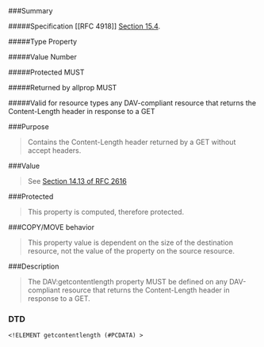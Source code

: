 <!-- --- title: DAV::getcontentlength -->

<div id="summary-box" markdown="1">
###Summary

#####Specification
[[RFC 4918]]
[Section 15.4](http://tools.ietf.org/html/rfc4918#section-15.4).

#####Type
Property

#####Value
Number

#####Protected
MUST

#####Returned by allprop
MUST

#####Valid for resource types
any DAV-compliant resource that returns the Content-Length header in response to a GET
</div>

###Purpose
> Contains the Content-Length header returned by a GET without accept headers.

###Value
> See [Section 14.13 of RFC 2616](http://tools.ietf.org/html/rfc2616#section-14.13)

###Protected
> This property is computed, therefore protected.

###COPY/MOVE behavior
> This property value is dependent on the size of the destination resource, not the value of the property on the source resource.

###Description
> The DAV:getcontentlength property MUST be defined on any DAV-compliant resource that returns the Content-Length header in response to a GET.

### DTD
> 
```
<!ELEMENT getcontentlength (#PCDATA) >

```
